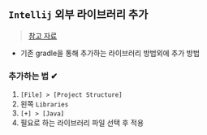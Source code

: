 ## `Intellij` 외부 라이브러리 추가
> [참고 자료](https://es2sun.tistory.com/230)
- 기존 gradle을 통해 추가하는 라이브러리 방법외에 추가 방법

### 추가하는 법 ✔
1. `[File] > [Project Structure]`
2. 왼쪽 `Libraries` 
3. `[+] > [Java]`
4. 필요로 하는 라이브러리 파일 선택 후 적용
